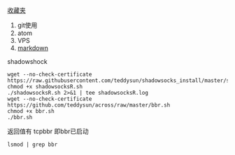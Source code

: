 [收藏夹]()
1. git使用
2. atom
3. VPS
4. [markdown](markdown\readme.md)

shadowshock

```
wget --no-check-certificate     https://raw.githubusercontent.com/teddysun/shadowsocks_install/master/shadowsocksR.sh
chmod +x shadowsocksR.sh
./shadowsocksR.sh 2>&1 | tee shadowsocksR.log
wget --no-check-certificate https://github.com/teddysun/across/raw/master/bbr.sh
chmod +x bbr.sh
./bbr.sh
```

返回值有 tcpbbr 即bbr已启动

```
lsmod | grep bbr
```
